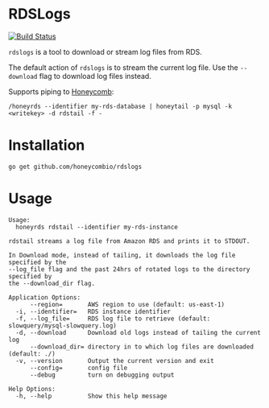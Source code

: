 # RDSLogs
[![Build Status](https://travis-ci.org/honeycombio/rdslogs.svg?branch=master)](https://travis-ci.org/honeycombio/rdslogs)

`rdslogs` is a tool to download or stream log files from RDS.

The default action of `rdslogs` is to stream the current log file. Use the
`--download` flag to download log files instead.

Supports piping to [Honeycomb](https://honeycomb.io):
```
/honeyrds --identifier my-rds-database | honeytail -p mysql -k <writekey> -d rdstail -f -
```

# Installation

```
go get github.com/honeycombio/rdslogs
```

# Usage
```
Usage:
  honeyrds rdstail --identifier my-rds-instance

rdstail streams a log file from Amazon RDS and prints it to STDOUT.

In Download mode, instead of tailing, it downloads the log file specified by the
--log_file flag and the past 24hrs of rotated logs to the directory specified by
the --download_dir flag.

Application Options:
      --region=       AWS region to use (default: us-east-1)
  -i, --identifier=   RDS instance identifier
  -f, --log_file=     RDS log file to retrieve (default: slowquery/mysql-slowquery.log)
  -d, --download      Download old logs instead of tailing the current log
      --download_dir= directory in to which log files are downloaded (default: ./)
  -v, --version       Output the current version and exit
      --config=       config file
      --debug         turn on debugging output

Help Options:
  -h, --help          Show this help message
```
